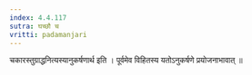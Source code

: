 ```yaml
---
index: 4.4.117
sutra: घच्छौ च
vritti: padamanjari
---
```


 चकारस्तुग्राद्धनित्यस्यानुकर्षणार्थ इति । पूर्वमेव विहितस्य यतोऽनुकर्षणे प्रयोजनाभावात् ॥